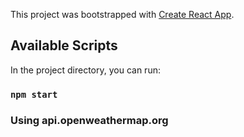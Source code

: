 This project was bootstrapped with [Create React App](https://github.com/facebook/create-react-app).

## Available Scripts

In the project directory, you can run:

### `npm start`

### Using api.openweathermap.org